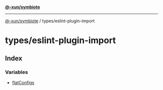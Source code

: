 [**@-xun/symbiote**](../../README.md)

***

[@-xun/symbiote](../../README.md) / types/eslint-plugin-import

# types/eslint-plugin-import

## Index

### Variables

- [flatConfigs](variables/flatConfigs.md)
